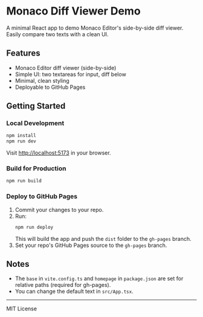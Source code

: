 # Monaco Diff Viewer Demo

A minimal React app to demo Monaco Editor's side-by-side diff viewer. Easily compare two texts with a clean UI.

## Features

- Monaco Editor diff viewer (side-by-side)
- Simple UI: two textareas for input, diff below
- Minimal, clean styling
- Deployable to GitHub Pages

## Getting Started

### Local Development

```bash
npm install
npm run dev
```

Visit [http://localhost:5173](http://localhost:5173) in your browser.

### Build for Production

```bash
npm run build
```

### Deploy to GitHub Pages

1. Commit your changes to your repo.
2. Run:
   ```bash
   npm run deploy
   ```
   This will build the app and push the `dist` folder to the `gh-pages` branch.
3. Set your repo's GitHub Pages source to the `gh-pages` branch.

## Notes

- The `base` in `vite.config.ts` and `homepage` in `package.json` are set for relative paths (required for gh-pages).
- You can change the default text in `src/App.tsx`.

---

MIT License
